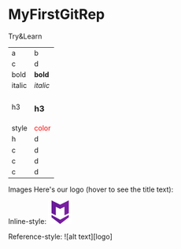 # MyFirstGitRep
Try&amp;Learn
<table>
  <tr><td>a</td><td>b</td></tr>
  <tr><td>c</td><td>d</td></tr>
  <tr><td>bold</td><td><b>bold</b></td></tr>
  <tr><td>italic</td><td><i>italic</i></td></tr>
  <tr><td>h3</td><td><h3>h3</h3></td></tr>
  <tr><td>style</td><td><span style=color:red>color</span></td></tr>
  <tr><td>h</td><td>d</td></tr>
  <tr><td>c</td><td>d</td></tr>
  <tr><td>c</td><td>d</td></tr>
  <tr><td>c</td><td>d</td></tr>
</table>
Images
Here's our logo (hover to see the title text):

Inline-style: 
![alt text](https://github.com/adam-p/markdown-here/raw/master/src/common/images/icon48.png "Logo Title Text 1")

Reference-style: 
![alt text][logo]

[hugo]: https://www.e-chujoviny.cz/405-large_default/nocni-kosile-s-cepickou-slibim-ti-cokoliv.jpg "COKOLIV"

